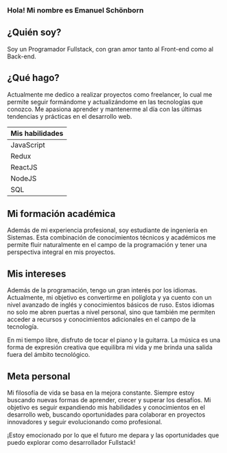 ### Hola! Mi nombre es Emanuel Schönborn ###
## ¿Quién soy? ##
Soy un Programador Fullstack, con gran amor tanto al Front-end como al Back-end.

## ¿Qué hago? ##
Actualmente me dedico a realizar proyectos como freelancer, lo cual me permite seguir formándome y actualizándome en las tecnologías que conozco. Me apasiona aprender y mantenerme al día con las últimas tendencias y prácticas en el desarrollo web.

| Mis habilidades |
|---------------------|
|JavaScript|
|Redux|
|ReactJS|
|NodeJS|
|SQL|

## Mi formación académica ##
Además de mi experiencia profesional, soy estudiante de ingeniería en Sistemas. Esta combinación de conocimientos técnicos y académicos me permite fluir naturalmente en el campo de la programación y tener una perspectiva integral en mis proyectos.

## Mis intereses ##
Además de la programación, tengo un gran interés por los idiomas. Actualmente, mi objetivo es convertirme en políglota y ya cuento con un nivel avanzado de inglés y conocimientos básicos de ruso. Estos idiomas no solo me abren puertas a nivel personal, sino que también me permiten acceder a recursos y conocimientos adicionales en el campo de la tecnología.

En mi tiempo libre, disfruto de tocar el piano y la guitarra. La música es una forma de expresión creativa que equilibra mi vida y me brinda una salida fuera del ámbito tecnológico.

## Meta personal ##
Mi filosofía de vida se basa en la mejora constante. Siempre estoy buscando nuevas formas de aprender, crecer y superar los desafíos. Mi objetivo es seguir expandiendo mis habilidades y conocimientos en el desarrollo web, buscando oportunidades para colaborar en proyectos innovadores y seguir evolucionando como profesional.

¡Estoy emocionado por lo que el futuro me depara y las oportunidades que puedo explorar como desarrollador Fullstack!
